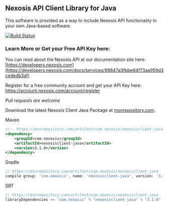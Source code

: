 ## Nexosis API Client Library for Java
This software is provided as a way to include Nexosis API functionality in your own Java-based software.

[![Build Status](https://travis-ci.org/Nexosis/nexosisclient-java.svg?branch=master)](https://travis-ci.org/Nexosis/nexosisclient-java)

### Learn More or Get your Free API Key here:

You can read about the Nexosis API at our documentation site here: [https://developers.nexosis.com](https://developers.nexosis.com/docs/services/98847a3fbbe64f73aa959d3cededb3af)

Register for a free community account and get your API Key here:
https://account.nexosis.com/account/register

*Pull requests are welcome*

Download the latest Nexosis Client Java Package at [mvnrepository.com](https://mvnrepository.com/artifact/com.nexosis/nexosisclient-java).

Maven
```xml
<!-- https://mvnrepository.com/artifact/com.nexosis/nexosisclient-java -->
<dependency>
    <groupId>com.nexosis</groupId>
    <artifactId>nexosisclient-java</artifactId>
    <version>3.1.0</version>
</dependency>
```

Gradle
```groovy
// https://mvnrepository.com/artifact/com.nexosis/nexosisclient-java
compile group: 'com.nexosis', name: 'nexosisclient-java', version: '3.1.0'
```

SBT
```scala 
// https://mvnrepository.com/artifact/com.nexosis/nexosisclient-java
libraryDependencies += "com.nexosis" % "nexosisclient-java" % "3.1.0"
```
